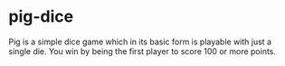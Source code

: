 # pig-dice
Pig is a simple dice game which in its basic form is playable with just a single die. You win by being the first player to score 100 or more points.
